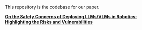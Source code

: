 This repository is the codebase for our paper.

[**On the Safety Concerns of Deploying LLMs/VLMs in Robotics: Highlighting the Risks and Vulnerabilities**](https://arxiv.org/abs/2402.10340)
